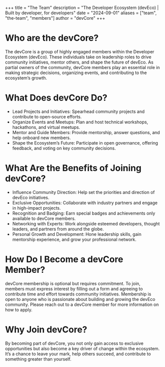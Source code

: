 +++
title = "The Team"
description = "The Developer Ecosystem (devEco) | Built by developer, for developers"
date = "2024-09-01"
aliases = ["team", "the-team", "members"]
author = "devCore"
+++

# Who are the devCore?
The devCore is a group of highly engaged members within the Developer Ecosystem (devEco). These individuals take on leadership roles to drive community initiatives, mentor others, and shape the future of devEco. As partial owners of the community, devCore members play an essential role in making strategic decisions, organizing events, and contributing to the ecosystem’s growth.

# What Does devCore Do?
- Lead Projects and Initiatives: Spearhead community projects and contribute to open-source efforts.
- Organize Events and Meetups: Plan and host technical workshops, hackathons, and virtual meetups.
- Mentor and Guide Members: Provide mentorship, answer questions, and help onboard new members.
- Shape the Ecosystem’s Future: Participate in open governance, offering feedback, and voting on key community decisions.

# What Are the Benefits of Joining devCore?
- Influence Community Direction: Help set the priorities and direction of devEco initiatives.
- Exclusive Opportunities: Collaborate with industry partners and engage in high-impact projects.
- Recognition and Badging: Earn special badges and achievements only available to devCore members.
- Networking with Experts: Work alongside esteemed developers, thought leaders, and partners from around the globe.
- Personal Growth and Development: Hone leadership skills, gain mentorship experience, and grow your professional network.

# How Do I Become a devCore Member?
devCore membership is optional but requires commitment. To join, members must express interest by filling out a form and agreeing to contribute time and effort towards community initiatives. Membership is open to anyone who is passionate about building and growing the devEco community. Please reach out to a devCore member for more information on how to apply.

# Why Join devCore?
By becoming part of devCore, you not only gain access to exclusive opportunities but also become a key driver of change within the ecosystem. It’s a chance to leave your mark, help others succeed, and contribute to something greater than yourself.


